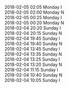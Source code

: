 2018-02-05 02:05 Monday  I  
2018-02-05 02:00 Monday  N  
2018-02-05 00:25 Monday  I  
2018-02-05 00:20 Monday  N  
2018-02-04 20:20 Sunday  I  
2018-02-04 20:15 Sunday  N  
2018-02-04 19:45 Sunday  I  
2018-02-04 19:40 Sunday  N  
2018-02-04 13:45 Sunday  I  
2018-02-04 13:35 Sunday  N  
2018-02-04 13:25 Sunday  I  
2018-02-04 13:20 Sunday  N  
2018-02-04 11:15 Sunday  I  
2018-02-04 10:40 Sunday  N  
2018-02-04 10:05 Sunday  I  
